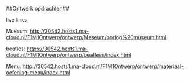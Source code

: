 ##Ontwerk opdrachten##

live links

Muesum: http://30542.hosts1.ma-cloud.nl/F1M1Ontwerp/ontwerp/Meseum/oorlog%20museum.html

beatles: https://30542.hosts1.ma-cloud.nl/F1M1Ontwerp/ontwerp/beatless/index.html

Menu: http://30542.hosts1.ma-cloud.nl/F1M1Ontwerp/ontwerp/materiaal-oefening-menu/index.html
